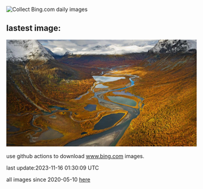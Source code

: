 ![Collect Bing.com daily images](https://github.com/counter2015/bing-daily-images/workflows/Collect%20Bing.com%20daily%20images/badge.svg)
## lastest image:
![](images/SarekSweden.jpg)

use github actions to download www.bing.com images.

last update:2023-11-16 01:30:09 UTC

all images since 2020-05-10 [here](https://github.com/counter2015/bing-daily-images/tree/master/images) 
